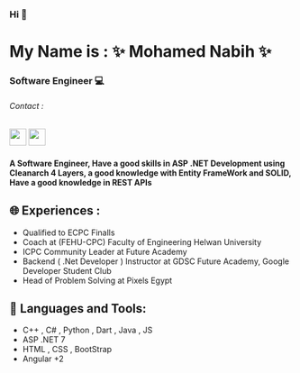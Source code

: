### Hi 👋
# My Name is : ✨ Mohamed Nabih ✨
### Software Engineer 💻
###### Contact :
[<img src="https://cdn-icons-png.flaticon.com/128/3536/3536505.png" width="30" height="30"/>](https://www.linkedin.com/in/muhammed-nabih-b272a71ba/)      [<img src="https://cdn-icons-png.flaticon.com/128/5968/5968534.png" width="30" height="30"/>](mailto:Mohammed.nabih68@gmail.com)

#### A Software Engineer,   Have a good skills in ASP .NET Development using Cleanarch 4 Layers, a good knowledge with Entity FrameWork and SOLID, Have a good knowledge in REST APIs

## 🌐 Experiences :
- Qualified to ECPC Finalls
- Coach at (FEHU-CPC) Faculty of Engineering Helwan University
- ICPC Community Leader at Future Academy
- Backend ( .Net Developer ) Instructor at GDSC Future Academy, Google Developer Student Club
- Head of Problem Solving at Pixels Egypt

  
## 🤖 Languages and Tools: 
- C++ , C# , Python , Dart , Java , JS
- ASP .NET 7
- HTML , CSS , BootStrap
- Angular +2

 

<!--
**Muhammed-Nabih/Muhammed-Nabih** is a ✨ _special_ ✨ repository because its `README.md` (this file) appears on your GitHub profile.

Here are some ideas to get you started:

- 🔭 I’m currently working on ...
- 🌱 I’m currently learning ...
- 👯 I’m looking to collaborate on ...
- 🤔 I’m looking for help with ...
- 💬 Ask me about ...
- 📫 How to reach me: ...
- 😄 Pronouns: ...
- ⚡ Fun fact: ...
-->
